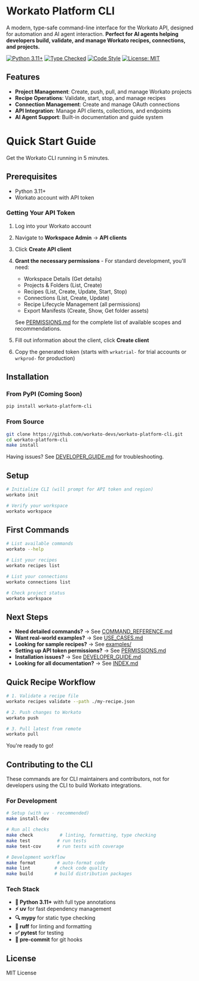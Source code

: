 # Workato Platform CLI

A modern, type-safe command-line interface for the Workato API, designed for automation and AI agent interaction. **Perfect for AI agents helping developers build, validate, and manage Workato recipes, connections, and projects.**

[![Python 3.11+](https://img.shields.io/badge/python-3.11+-blue.svg)](https://www.python.org/downloads/)
[![Type Checked](https://img.shields.io/badge/type--checked-mypy-blue.svg)](https://mypy.readthedocs.io/)
[![Code Style](https://img.shields.io/badge/code%20style-ruff-black.svg)](https://docs.astral.sh/ruff/)
[![License: MIT](https://img.shields.io/badge/License-MIT-yellow.svg)](https://opensource.org/licenses/MIT)

## Features

- **Project Management**: Create, push, pull, and manage Workato projects
- **Recipe Operations**: Validate, start, stop, and manage recipes
- **Connection Management**: Create and manage OAuth connections
- **API Integration**: Manage API clients, collections, and endpoints
- **AI Agent Support**: Built-in documentation and guide system

# Quick Start Guide

Get the Workato CLI running in 5 minutes.

## Prerequisites

- Python 3.11+
- Workato account with API token

### Getting Your API Token
1. Log into your Workato account
1. Navigate to **Workspace Admin** → **API clients**
1. Click **Create API client**
1. **Grant the necessary permissions** - For standard development, you'll need:
   - Workspace Details (Get details)
   - Projects & Folders (List, Create)
   - Recipes (List, Create, Update, Start, Stop)
   - Connections (List, Create, Update)
   - Recipe Lifecycle Management (all permissions)
   - Export Manifests (Create, Show, Get folder assets)

   See [PERMISSIONS.md](/docs/PERMISSIONS.md) for the complete list of available scopes and recommendations.
1. Fill out information about the client, click **Create client**
1. Copy the generated token (starts with `wrkatrial-` for trial accounts or `wrkprod-` for production)

## Installation

### From PyPI (Coming Soon)
```bash
pip install workato-platform-cli
```

### From Source
```bash
git clone https://github.com/workato-devs/workato-platform-cli.git
cd workato-platform-cli
make install
```

Having issues? See [DEVELOPER_GUIDE.md](/docs/DEVELOPER_GUIDE.md) for troubleshooting.

## Setup

```bash
# Initialize CLI (will prompt for API token and region)
workato init

# Verify your workspace
workato workspace
```


## First Commands

```bash
# List available commands
workato --help

# List your recipes
workato recipes list

# List your connections
workato connections list

# Check project status
workato workspace
```

## Next Steps

- **Need detailed commands?** → See [COMMAND_REFERENCE.md](/docs/COMMAND_REFERENCE.md)
- **Want real-world examples?** → See [USE_CASES.md](/docs/USE_CASES.md)
- **Looking for sample recipes?** → See [examples/](/docs/examples/)
- **Setting up API token permissions?** → See [PERMISSIONS.md](/docs/PERMISSIONS.md)
- **Installation issues?** → See [DEVELOPER_GUIDE.md](/docs/DEVELOPER_GUIDE.md)
- **Looking for all documentation?** → See [INDEX.md](/docs/INDEX.md)


## Quick Recipe Workflow

```bash
# 1. Validate a recipe file
workato recipes validate --path ./my-recipe.json

# 2. Push changes to Workato
workato push

# 3. Pull latest from remote
workato pull
```

You're ready to go!


## Contributing to the CLI

These commands are for CLI maintainers and contributors, not for developers using the CLI to build Workato integrations.

### For Development
```bash
# Setup (with uv - recommended)
make install-dev

# Run all checks
make check          # linting, formatting, type checking
make test          # run tests
make test-cov      # run tests with coverage

# Development workflow
make format        # auto-format code
make lint         # check code quality
make build        # build distribution packages
```


### Tech Stack
- **🐍 Python 3.11+** with full type annotations
- **⚡ uv** for fast dependency management
- **🔍 mypy** for static type checking
- **🧹 ruff** for linting and formatting
- **✅ pytest** for testing
- **🔧 pre-commit** for git hooks

## License

MIT License
